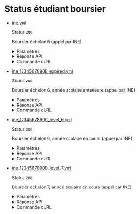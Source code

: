 # Status étudiant boursier
* [ine.yml](ine.yml)

  Status `200`

  Boursier échelon 6 (appel par INE)

  <details><summary>Paramètres</summary>
  <p>

  ```json
  {
    "ine": "1234567890A"
  }
  ```

  </p>
  </details>

  <details><summary>Réponse API</summary>
  <p>

  ```json
  {
    "data": {
      "est_boursier": true,
      "periode_versement_bourse": {
        "date_rentree": "2018-09-01",
        "duree": 12
      },
      "etablissement_etudes": {
        "nom_commune": "Marseille",
        "nom_etablissement": "Pagnol"
      },
      "echelon_bourse": {
        "echelon": "6",
        "echelon_bourse_regionale_provisoire": false
      },
      "email": "geraldine@@durand.fr",
      "identite": {
        "nom": "Durand",
        "prenoms": [
          "GERALDINE"
        ],
        "date_naissance": "1990-01-01",
        "nom_commune_naissance": "Paris",
        "sexe": "F"
      }
    },
    "links": {
    },
    "meta": {
    }
  }
  ```

  </p>
  </details>

  <details><summary>Commande cURL</summary>
  <p>

  ```bash
  curl -H "X-Api-Key: $token" \
    -G -d 'ine=1234567890A' \
    --url "https://staging.particulier.api.gouv.fr/v3/cnous/etudiant_boursier/ine"
  ```

  </p>
  </details>
* [ine_1234567890B_expired.yml](ine_1234567890B_expired.yml)

  Status `200`

  Boursier échelon 6, année scolaire antérieure (appel par INE)

  <details><summary>Paramètres</summary>
  <p>

  ```json
  {
    "ine": "1234567890B"
  }
  ```

  </p>
  </details>

  <details><summary>Réponse API</summary>
  <p>

  ```json
  {
    "data": {
      "est_boursier": true,
      "periode_versement_bourse": {
        "date_rentree": "2022-09-01",
        "duree": 12
      },
      "etablissement_etudes": {
        "nom_commune": "Toulouse",
        "nom_etablissement": "Jean Jaurès"
      },
      "echelon_bourse": {
        "echelon": "6",
        "echelon_bourse_regionale_provisoire": false
      },
      "email": "thomas.longchambon@fake.fr",
      "identite": {
        "nom": "Longchambon",
        "prenoms": [
          "THOMAS"
        ],
        "date_naissance": "2001-01-01",
        "nom_commune_naissance": "Paris",
        "sexe": "M"
      }
    },
    "links": {
    },
    "meta": {
    }
  }
  ```

  </p>
  </details>

  <details><summary>Commande cURL</summary>
  <p>

  ```bash
  curl -H "X-Api-Key: $token" \
    -G -d 'ine=1234567890B' \
    --url "https://staging.particulier.api.gouv.fr/v3/cnous/etudiant_boursier/ine"
  ```

  </p>
  </details>
* [ine_1234567890C_level_6.yml](ine_1234567890C_level_6.yml)

  Status `200`

  Boursier échelon 6, année scolaire en cours (appel par INE)

  <details><summary>Paramètres</summary>
  <p>

  ```json
  {
    "ine": "1234567890C"
  }
  ```

  </p>
  </details>

  <details><summary>Réponse API</summary>
  <p>

  ```json
  {
    "data": {
      "est_boursier": true,
      "periode_versement_bourse": {
        "date_rentree": "2023-09-01",
        "duree": 12
      },
      "etablissement_etudes": {
        "nom_commune": "Toulouse",
        "nom_etablissement": "Jean Jaurès"
      },
      "echelon_bourse": {
        "echelon": "6",
        "echelon_bourse_regionale_provisoire": false
      },
      "email": "axelle.charbonneau@fake.fr",
      "identite": {
        "nom": "Charbonneau",
        "prenoms": [
          "AXELLE"
        ],
        "date_naissance": "2001-01-01",
        "nom_commune_naissance": "Paris",
        "sexe": "F"
      }
    },
    "links": {
    },
    "meta": {
    }
  }
  ```

  </p>
  </details>

  <details><summary>Commande cURL</summary>
  <p>

  ```bash
  curl -H "X-Api-Key: $token" \
    -G -d 'ine=1234567890C' \
    --url "https://staging.particulier.api.gouv.fr/v3/cnous/etudiant_boursier/ine"
  ```

  </p>
  </details>
* [ine_1234567890D_level_7.yml](ine_1234567890D_level_7.yml)

  Status `200`

  Boursier échelon 7, année scolaire en cours (appel par INE)

  <details><summary>Paramètres</summary>
  <p>

  ```json
  {
    "ine": "1234567890D"
  }
  ```

  </p>
  </details>

  <details><summary>Réponse API</summary>
  <p>

  ```json
  {
    "data": {
      "est_boursier": true,
      "periode_versement_bourse": {
        "date_rentree": "2023-09-01",
        "duree": 12
      },
      "etablissement_etudes": {
        "nom_commune": "Toulouse",
        "nom_etablissement": "Jean Jaurès"
      },
      "echelon_bourse": {
        "echelon": "7",
        "echelon_bourse_regionale_provisoire": false
      },
      "email": "marie.montgomery@fake.fr",
      "identite": {
        "nom": "Montgomery",
        "prenoms": [
          "MARIE"
        ],
        "date_naissance": "2001-01-03",
        "nom_commune_naissance": "Paris",
        "sexe": "F"
      }
    },
    "links": {
    },
    "meta": {
    }
  }
  ```

  </p>
  </details>

  <details><summary>Commande cURL</summary>
  <p>

  ```bash
  curl -H "X-Api-Key: $token" \
    -G -d 'ine=1234567890D' \
    --url "https://staging.particulier.api.gouv.fr/v3/cnous/etudiant_boursier/ine"
  ```

  </p>
  </details>

